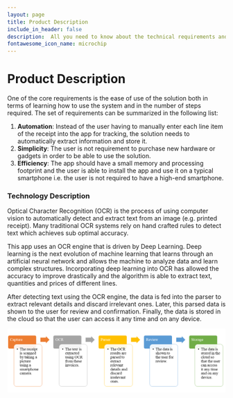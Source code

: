 ```yaml
---
layout: page
title: Product Description
include_in_header: false
description:  All you need to know about the technical requirements and technologies used.
fontawesome_icon_name: microchip
---
```


# Product Description

One of the core requirements is the ease of use of the solution both in terms of learning how to use the system and in the number of steps required.  The set of requirements can be summarized in the following list:

1.	**Automation**: Instead of the user having to manually enter each line item of the receipt into the app for tracking, the solution needs to automatically extract information and store it.
2.	**Simplicity**: The user is not requirement to purchase new hardware or gadgets in order to be able to use the solution.
3.	**Efficiency**: The app should have a small memory and processing footprint and the user is able to install the app and use it on a typical smartphone i.e. the user is not required to have a high-end smartphone.

### Technology Description

Optical Character Recognition (OCR) is the process of using computer vision to automatically detect and extract text from an image (e.g. printed receipt). Many traditional OCR systems rely on hand crafted rules to detect text which achieves sub optimal accuracy.

This app uses an OCR engine that is driven by Deep Learning. Deep learning is the next evolution of machine learning that learns through an artificial neural network and allows the machine to analyze data and learn complex structures. Incorporating deep learning into OCR has allowed the accuracy to improve drastically and the algorithm is able to extract text, quantities and prices of different lines. 

After detecting text using the OCR engine, the data is fed into the parser to extract relevant details and discard irrelevant ones. Later, this parsed data is shown to the user for review and confirmation. Finally, the data is stored in the cloud so that the user can access it any time and on any device.


![technical-steps](/assets/content/steps.png)
